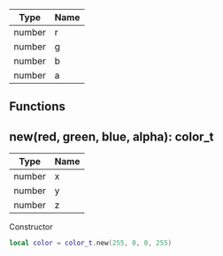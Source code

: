 Type | Name
------------ | -------------
number | r
number | g
number | b
number | a

## Functions

## **new(red, green, blue, alpha)**: color_t
Type | Name
------------ | -------------
number | x
number | y
number | z

Constructor
```lua
local color = color_t.new(255, 0, 0, 255)
```